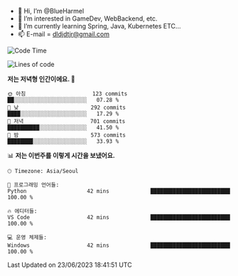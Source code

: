 - 👋 Hi, I’m @BlueHarmel
- 👀 I’m interested in GameDev, WebBackend, etc.
- 🌱 I’m currently learning Spring, Java, Kubernetes ETC...
- 📫 E-mail = dldjdtjr@gmail.com
  <!--START_SECTION:waka-->
![Code Time](http://img.shields.io/badge/Code%20Time-259%20hrs%2041%20mins-blue)

![Lines of code](https://img.shields.io/badge/%EC%A0%80%EB%8A%94%20%EC%97%AC%ED%83%9C%EA%B9%8C%EC%A7%80%20-38.4%20million%20%EC%A4%84%EC%9D%98%20%EC%BD%94%EB%93%9C%EB%A5%BC%20%EC%9E%91%EC%84%B1%ED%96%88%EC%96%B4%EC%9A%94.-blue)

**저는 저녁형 인간이에요. 🦉** 

```text
🌞 아침                     123 commits         ██░░░░░░░░░░░░░░░░░░░░░░░   07.28 % 
🌆 낮　                     292 commits         ████░░░░░░░░░░░░░░░░░░░░░   17.29 % 
🌃 저녁                     701 commits         ██████████░░░░░░░░░░░░░░░   41.50 % 
🌙 밤　                     573 commits         ████████░░░░░░░░░░░░░░░░░   33.93 % 
```


📊 **저는 이번주를 이렇게 시간을 보냈어요.** 

```text
🕑︎ Timezone: Asia/Seoul

💬 프로그래밍 언어들: 
Python                   42 mins             █████████████████████████   100.00 % 

🔥 에디터들: 
VS Code                  42 mins             █████████████████████████   100.00 % 

💻 운영 체제들: 
Windows                  42 mins             █████████████████████████   100.00 % 
```


 Last Updated on 23/06/2023 18:41:51 UTC
<!--END_SECTION:waka-->
<!---
BlueHarmel/BlueHarmel is a ✨ special ✨ repository because its `README.md` (this file) appears on your GitHub profile.
You can click the Preview link to take a look at your changes.
--->

